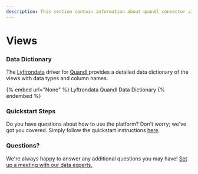 ```yaml
---
description: This section contain information about quandl connector views information
---
```


# Views

### Data Dictionary

The [Lyftrondata](https://www.lyftrondata.com/) driver for [Quandl](None/)[ ](https://www.lyftrondata.com/integration/quandl/)provides a detailed data dictionary of the views with data types and column names.

{% embed url="None" %}
Lyftrondata Quandl Data Dictionary
{% endembed %}

### Quickstart Steps

Do you have questions about how to use the platform? Don't worry; we've got you covered. Simply follow the quickstart instructions [here](../README.md).

### Questions? <a href="#questions" id="questions"></a>

We're always happy to answer any additional questions you may have! [Set up a meeting with our data experts.](https://www.lyftrondata.com/book-a-meeting/)


